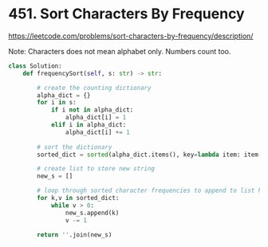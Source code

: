 # 451. Sort Characters By Frequency
https://leetcode.com/problems/sort-characters-by-frequency/description/

Note: Characters does not mean alphabet only. Numbers count too.

```python
class Solution:
    def frequencySort(self, s: str) -> str:

        # create the counting dictionary
        alpha_dict = {}
        for i in s:
            if i not in alpha_dict:
                alpha_dict[i] = 1
            elif i in alpha_dict:
                alpha_dict[i] += 1 
            
        # sort the dictionary
        sorted_dict = sorted(alpha_dict.items(), key=lambda item: item[1], reverse=True)

        # create list to store new string
        new_s = []

        # loop through sorted character frequencies to append to list holding string
        for k,v in sorted_dict:
            while v > 0:
                new_s.append(k)
                v -= 1
        
        return ''.join(new_s)
```
